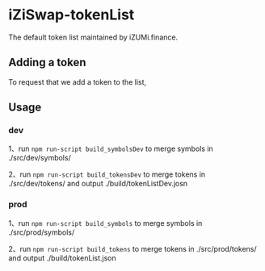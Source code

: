 # iZiSwap-tokenList

The default token list maintained by iZUMi.finance.

## Adding a token

To request that we add a token to the list,

## Usage

### dev

1、run `npm run-script build_symbolsDev` to merge symbols in ./src/dev/symbols/

2、run `npm run-script build_tokensDev` to merge tokens in ./src/dev/tokens/ and output ./build/tokenListDev.josn

### prod

1、run `npm run-script build_symbols` to merge symbols in ./src/prod/symbols/

2、run `npm run-script build_tokens` to merge tokens in ./src/prod/tokens/ and output ./build/tokenList.json
